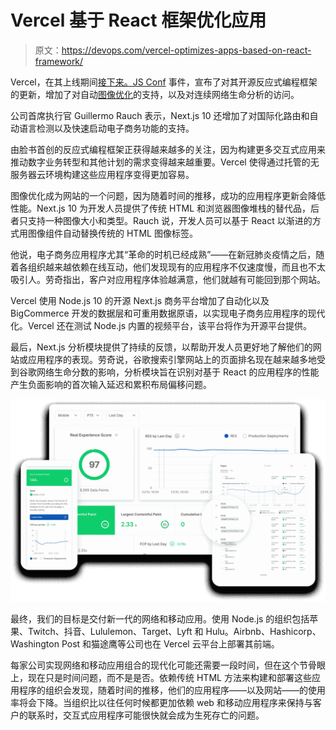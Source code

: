 # Vercel 基于 React 框架优化应用

> 原文：<https://devops.com/vercel-optimizes-apps-based-on-react-framework/>

Vercel，在其上线期间[接下来。JS Conf](https://nextjs.org/conf/stage/n) 事件，宣布了对其开源反应式编程框架的更新，增加了对自动[图像优化](https://devops.com/?s=Image%20optimization)的支持，以及对连续网络生命分析的访问。

公司首席执行官 Guillermo Rauch 表示，Next.js 10 还增加了对国际化路由和自动语言检测以及快速启动电子商务功能的支持。

由脸书首创的反应式编程框架正获得越来越多的关注，因为构建更多交互式应用来推动数字业务转型和其他计划的需求变得越来越重要。Vercel 使得通过托管的无服务器云环境构建这些应用程序变得更加容易。

图像优化成为网站的一个问题，因为随着时间的推移，成功的应用程序更新会降低性能。Next.js 10 为开发人员提供了传统 HTML 和浏览器图像堆栈的替代品，后者只支持一种图像大小和类型。Rauch 说，开发人员可以基于 React 以渐进的方式用图像组件自动替换传统的 HTML 图像标签。

他说，电子商务应用程序尤其“革命的时机已经成熟”——在新冠肺炎疫情之后，随着各组织越来越依赖在线互动，他们发现现有的应用程序不仅速度慢，而且也不太吸引人。劳奇指出，客户对应用程序体验越满意，他们就越有可能回到那个网站。

Vercel 使用 Node.js 10 的开源 Next.js 商务平台增加了自动化以及 BigCommerce 开发的数据层和可重用数据原语，以实现电子商务应用程序的现代化。Vercel 还在测试 Node.js 内置的视频平台，该平台将作为开源平台提供。

最后，Next.js 分析模块提供了持续的反馈，以帮助开发人员更好地了解他们的网站或应用程序的表现。劳奇说，谷歌搜索引擎网站上的页面排名现在越来越多地受到谷歌网络生命分数的影响，分析模块旨在识别对基于 React 的应用程序的性能产生负面影响的首次输入延迟和累积布局偏移问题。

![](img/08405172d725942eb82bc970853513c8.png)

最终，我们的目标是交付新一代的网络和移动应用。使用 Node.js 的组织包括苹果、Twitch、抖音、Lululemon、Target、Lyft 和 Hulu。Airbnb、Hashicorp、Washington Post 和猫途鹰等公司也在 Vercel 云平台上部署其前端。

每家公司实现网络和移动应用组合的现代化可能还需要一段时间，但在这个节骨眼上，现在只是时间问题，而不是是否。依赖传统 HTML 方法来构建和部署这些应用程序的组织会发现，随着时间的推移，他们的应用程序——以及网站——的使用率将会下降。当组织比以往任何时候都更加依赖 web 和移动应用程序来保持与客户的联系时，交互式应用程序可能很快就会成为生死存亡的问题。